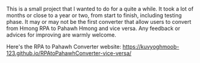 This is a small project that I wanted to do for a quite a while. It took a lot of months or close to a year or two, from start to finish, including testing phase. It may or may not be the first converter that allow users to convert from Hmong RPA to Pahawh Hmong and vice versa. Any feedback or advices for improving are warmly welcome.

Here's the RPA to Pahawh Converter website: https://kuvyoghmoob-123.github.io/RPAtoPahawhConverter-vice-versa/
